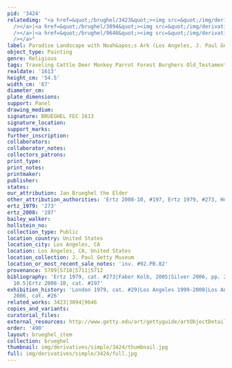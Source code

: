 ```yaml
---
pid: '3424'
relatedimg: "<a href=&quot;/brughel/3423&quot;><img src=&quot;/img/derivatives/simple/3423/thumbnail.jpg&quot;
  /></a>|<a href=&quot;/brughel/3094&quot;><img src=&quot;/img/derivatives/simple/3094/thumbnail.jpg&quot;
  /></a>|<a href=&quot;/brughel/9646&quot;><img src=&quot;/img/derivatives/simple/9646/thumbnail.jpg&quot;
  /></a>"
label: Paradise Landscape with Noah&apos;s Ark (Los Angeles, J. Paul Getty Museum)
object_type: Painting
genre: Religious
tags: Traveling Cattle Deer Monkey Parrot Forest Burghers Old_Testament Paradise
realdate: '1613'
height_cm: '54.5'
width_cm: '87'
diameter_cm: 
plate_dimensions: 
support: Panel
drawing_medium: 
signature: BRUEGHEL FEC 1613
signature_location: 
support_marks: 
further_inscription: 
collaborators: 
collaborator_notes: 
collectors_patrons: 
print_type: 
print_notes: 
printmaker: 
publisher: 
states: 
our_attribution: Jan Brueghel the Elder
other_attribution_authorities: 'Ertz 2008-10, #197, Ertz 1979, #273, Honig database'
ertz_1979: '273'
ertz_2008: '197'
bailey_walker: 
hollstein_no: 
collection_type: Public
location_country: United States
location_city: Los Angeles, CA
location: Los Angeles, CA, United States
location_collection: J. Paul Getty Museum
location_or_most_recent_sale_notes: 'inv. #92.PB.82'
provenance: 5709|5710|5711|5712
bibliography: 'Ertz 1979, cat. #273|Faber Kolb, 2005|Silver 2006, pp. 213-14, fig.
  10.5|Ertz 2008-10, cat. #197'
exhibition_history: 'London 1979, cat. #29|Los Angeles 1999-2000|Los Angeles-The Hague
  2006, cat. #26'
related_works: 3423|3094|9646
copies_and_variants: 
curatorial_files: 
external_resources: http://www.getty.edu/art/gettyguide/artObjectDetails?artobj=1034
order: '490'
layout: brueghel_item
collection: brueghel
thumbnail: img/derivatives/simple/3424/thumbnail.jpg
full: img/derivatives/simple/3424/full.jpg
---
```

